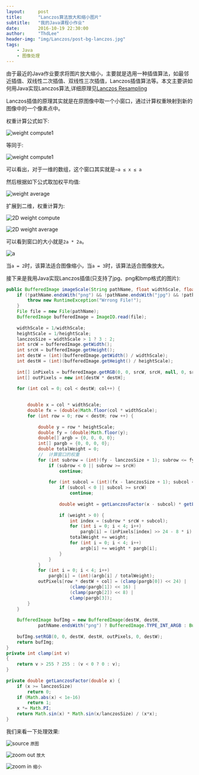 ```yaml
---
layout:     post
title:      "Lanczos算法放大和缩小图片"
subtitle:   "我的Java课程小作业"
date:       2016-10-19 22:30:00
author:     "ThdLee"
header-img: "img/Lanczos/post-bg-lanczos.jpg"
tags:
    - Java
    - 图像处理
---
```


由于最近的Java作业要求将图片放大缩小，主要就是选用一种插值算法，如最邻近插值、双线性二次插值、双线性三次插值，Lanczos插值算法等。本文主要讲如何用Java实现Lanczos算法,详细原理见[Lanczos Resampling](en.wikipedia.org/wiki/Lanczos_resampling)

Lanczos插值的原理其实就是在原图像中取一个小窗口，通过计算权重映射到新的图像中的一个像素点中。

权重计算公式如下:

![weight compute1](http://thdlee.com/img/Lanczos/Lanczos1.svg)

等同于:

![weight compute1](http://thdlee.com/img/Lanczos/Lanczos2.svg)

可以看出，对于一维的数组，这个窗口其实就是`−a ≤ x ≤ a`

然后根据如下公式取加权平均值:

![weight average](http://thdlee.com/img/Lanczos/Lanczos3.svg)

扩展到二维，权重计算为:

![2D weight compute](http://thdlee.com/img/Lanczos/Lanczos4.svg)

![2D weight average](http://thdlee.com/img/Lanczos/Lanczos5.svg)

可以看到窗口的大小就是`2a * 2a`。

![a](http://thdlee.com/img/Lanczos/LanczosA.png)

当`a = 2`时，该算法适合图像缩小，当`a = 3`时，该算法适合图像放大。

接下来是我用Java实现Lanczos插值(只支持了jpg、png和bmp格式的图片):

```java
public BufferedImage imageScale(String pathName, float widthScale, float heightScale) throws IOException {
	if (!pathName.endsWith("png") && !pathName.endsWith("jpg") && !pathName.endsWith("bmp")) {
		throw new RuntimeException("Wrrong File!");
	}
	File file = new File(pathName);
	BufferedImage bufferedImage = ImageIO.read(file);
		
	widthScale = 1/widthScale;
	heightScale = 1/heightScale;
	lanczosSize = widthScale > 1 ? 3 : 2;
	int srcW = bufferedImage.getWidth();
	int srcH = bufferedImage.getHeight();
	int destW = (int)(bufferedImage.getWidth() / widthScale);
	int destH = (int)(bufferedImage.getHeight() / heightScale);
	
	int[] inPixels = bufferedImage.getRGB(0, 0, srcW, srcH, null, 0, srcW);
	int[] outPixels = new int[destW * destH];

	for (int col = 0; col < destW; col++) {
			
			
		double x = col * widthScale; 
		double fx = (double)Math.floor(col * widthScale);
		for (int row = 0; row < destH; row ++) {
				
			double y = row * heightScale;
			double fy = (double)Math.floor(y);
			double[] argb = {0, 0, 0, 0};
			int[] pargb = {0, 0, 0, 0};
			double totalWeight = 0;
			//  计算窗口的权重	
			for (int subrow = (int)(fy - lanczosSize + 1); subrow <= fy + lanczosSize; subrow++) {
				if (subrow < 0 || subrow >= srcH) 
					continue;
					
				for (int subcol = (int)(fx - lanczosSize + 1); subcol <= fx + lanczosSize; subcol++) {
					if (subcol < 0 || subcol >= srcW)  
	                    continue;
						
					double weight = getLanczosFactor(x - subcol) * getLanczosFactor(y - subrow);
					
					if (weight > 0) { 
                        int index = (subrow * srcW + subcol); 
                        for (int i = 0; i < 4; i++)
                          	pargb[i] = (inPixels[index] >> 24 - 8 * i) & 0xff;
               	        totalWeight += weight; 
                        for (int i = 0; i < 4; i++)
                           	argb[i] += weight * pargb[i];
					}
				}
			}
			for (int i = 0; i < 4; i++)
				pargb[i] = (int)(argb[i] / totalWeight);
			outPixels[row * destW + col] = (clamp(pargb[0]) << 24) |
						(clamp(pargb[1]) << 16) |
						(clamp(pargb[2]) << 8) |
						clamp(pargb[3]);
		}
	}
		
	BufferedImage bufImg = new BufferedImage(destW, destH,
			pathName.endsWith("png") ? BufferedImage.TYPE_INT_ARGB : BufferedImage.TYPE_INT_RGB);
		
	bufImg.setRGB(0, 0, destW, destH, outPixels, 0, destW);
	return bufImg;
}
private int clamp(int v)  
{  
    return v > 255 ? 255 : (v < 0 ? 0 : v);  
}  
  
private double getLanczosFactor(double x) {  
    if (x >= lanczosSize)  
        return 0;   
    if (Math.abs(x) < 1e-16)  
        return 1;  
    x *= Math.PI; 
    return Math.sin(x) * Math.sin(x/lanczosSize) / (x*x);  
}  

```

我们来看一下处理效果:

![source](http://thdlee.com/img/Lanczos/SourcePicture.jpg "原图")
<small class="img-hint">原图</small>

![zoom out](http://thdlee.com/img/Lanczos/ZoomOutPicture.jpg "放大")
<small class="img-hint">放大</small>

![zoom in](http://thdlee.com/img/Lanczos/ZoomInPicture.jpg "缩小")
<small class="img-hint">缩小</small>
